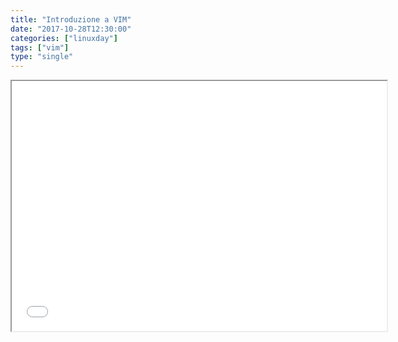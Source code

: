 ```yaml
---
title: "Introduzione a VIM"
date: "2017-10-28T12:30:00"
categories: ["linuxday"]
tags: ["vim"]
type: "single"
---
```


<iframe width="600" height="400"
        src="/ViewerJS/#../talks/introduzione_a_vim.pdf" allowfullscreen webkitallowfullscreen></iframe>

